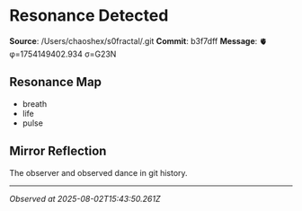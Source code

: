 # Resonance Detected

**Source**: /Users/chaoshex/s0fractal/.git
**Commit**: b3f7dff
**Message**: 🫀 φ=1754149402.934 σ=G23N 

## Resonance Map
- breath
- life
- pulse

## Mirror Reflection
The observer and observed dance in git history.

---
*Observed at 2025-08-02T15:43:50.261Z*
